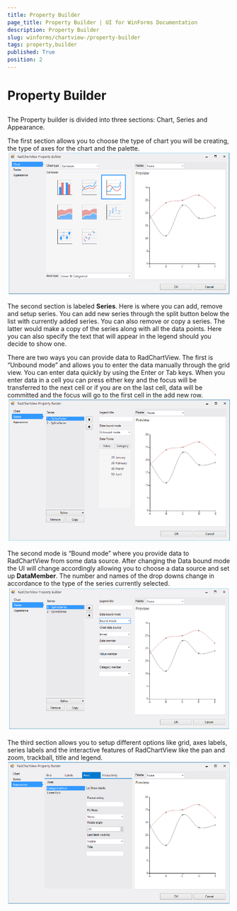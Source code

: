 ```yaml
---
title: Property Builder
page_title: Property Builder | UI for WinForms Documentation
description: Property Builder
slug: winforms/chartview-/property-builder
tags: property,builder
published: True
position: 2
---
```


# Property Builder



## 

The Property builder is divided into three sections: Chart, Series and Appearance.
        

The first section allows you to choose the type of chart you will be creating, the type of axes for the chart and the palette.
        ![chartview-propety-builder 001](images/chartview-propety-builder001.png)

The second section is labeled __Series__. Here is where you can add, remove and setup series. 
          You can add new series through the split button below the list with currently added series. You can also remove or copy a series. 
          The latter would make a copy of the series along with all the data points. Here you can also specify the text that will appear in
          the legend should you decide to show one.
        

There are two ways you can provide data to RadChartView. The first is “Unbound mode” and allows you to enter the data manually through the grid view.
          You can enter data quickly by using the Enter or Tab keys. When you enter data in a cell you can press either key and the focus will be transferred to 
          the next cell or if you are on the last cell, data will be committed and the focus will go to the first cell in the add new row.
        ![chartview-propety-builder 002](images/chartview-propety-builder002.png)

The second mode is “Bound mode” where you provide data to RadChartView from some data source. After changing the Data bound mode the 
          UI will change accordingly allowing you to choose a data source and set up __DataMember__. The number and names 
          of the drop downs change in accordance to the type of the series currently selected.
        ![chartview-propety-builder 003](images/chartview-propety-builder003.png)

The third section allows you to setup different options like grid, axes labels, series labels and the interactive features 
          of RadChartView like the pan and zoom, trackball, title and legend.
        ![chartview-propety-builder 004](images/chartview-propety-builder004.png)
